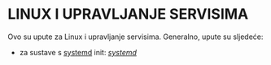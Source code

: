 # LINUX I UPRAVLJANJE SERVISIMA

Ovo su upute za Linux i upravljanje servisima. Generalno, upute su sljedeće:

* za sustave s [systemd](https://systemd.io/) init: [*systemd*](systemd)
